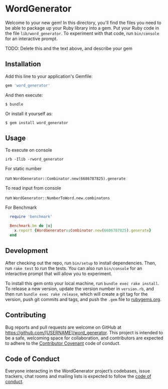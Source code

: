 # WordGenerator

Welcome to your new gem! In this directory, you'll find the files you need to be able to package up your Ruby library into a gem. Put your Ruby code in the file `lib/word_generator`. To experiment with that code, run `bin/console` for an interactive prompt.

TODO: Delete this and the text above, and describe your gem

## Installation

Add this line to your application's Gemfile:

```ruby
gem 'word_generator'
```

And then execute:

    $ bundle

Or install it yourself as:

    $ gem install word_generator

## Usage


To execute on console

`irb -Ilib -rword_generator`

For static number

run `WordGenerator::Combinator.new(6686787825).generate`

To read input from console

run `WordGenerator::NumberToWord.new.combinatons`


For Benchmark

```ruby
  require 'benchmark'

  Benchmark.bm do |x|
    x.report {WordGenerator::Combinator.new(6686787825).generate}
  end
```

## Development

After checking out the repo, run `bin/setup` to install dependencies. Then, run `rake test` to run the tests. You can also run `bin/console` for an interactive prompt that will allow you to experiment.

To install this gem onto your local machine, run `bundle exec rake install`. To release a new version, update the version number in `version.rb`, and then run `bundle exec rake release`, which will create a git tag for the version, push git commits and tags, and push the `.gem` file to [rubygems.org](https://rubygems.org).

## Contributing

Bug reports and pull requests are welcome on GitHub at https://github.com/[USERNAME]/word_generator. This project is intended to be a safe, welcoming space for collaboration, and contributors are expected to adhere to the [Contributor Covenant](http://contributor-covenant.org) code of conduct.

## Code of Conduct

Everyone interacting in the WordGenerator project’s codebases, issue trackers, chat rooms and mailing lists is expected to follow the [code of conduct](https://github.com/[USERNAME]/word_generator/blob/master/CODE_OF_CONDUCT.md).
